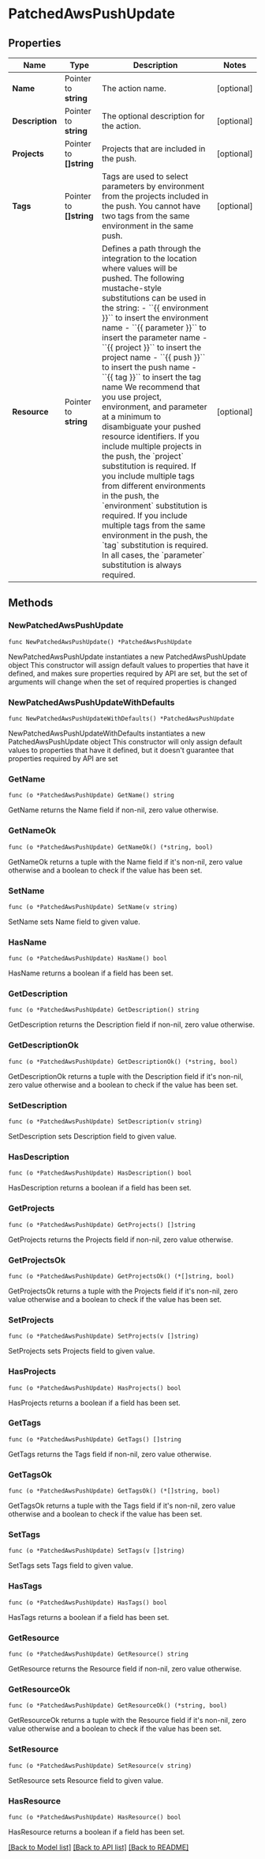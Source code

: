 # PatchedAwsPushUpdate

## Properties

Name | Type | Description | Notes
------------ | ------------- | ------------- | -------------
**Name** | Pointer to **string** | The action name. | [optional] 
**Description** | Pointer to **string** | The optional description for the action. | [optional] 
**Projects** | Pointer to **[]string** | Projects that are included in the push. | [optional] 
**Tags** | Pointer to **[]string** | Tags are used to select parameters by environment from the projects included in the push.  You cannot have two tags from the same environment in the same push. | [optional] 
**Resource** | Pointer to **string** | Defines a path through the integration to the location where values will be pushed.  The following mustache-style substitutions can be used in the string:    - &#x60;&#x60;{{ environment }}&#x60;&#x60; to insert the environment name   - &#x60;&#x60;{{ parameter }}&#x60;&#x60; to insert the parameter name   - &#x60;&#x60;{{ project }}&#x60;&#x60; to insert the project name   - &#x60;&#x60;{{ push }}&#x60;&#x60; to insert the push name   - &#x60;&#x60;{{ tag }}&#x60;&#x60; to insert the tag name  We recommend that you use project, environment, and parameter at a minimum to disambiguate your pushed resource identifiers.  If you include multiple projects in the push, the &#x60;project&#x60; substitution is required.  If you include multiple tags from different environments in the push, the &#x60;environment&#x60; substitution is required.  If you include multiple tags from the same environment in the push, the &#x60;tag&#x60; substitution is required.  In all cases, the &#x60;parameter&#x60; substitution is always required. | [optional] 

## Methods

### NewPatchedAwsPushUpdate

`func NewPatchedAwsPushUpdate() *PatchedAwsPushUpdate`

NewPatchedAwsPushUpdate instantiates a new PatchedAwsPushUpdate object
This constructor will assign default values to properties that have it defined,
and makes sure properties required by API are set, but the set of arguments
will change when the set of required properties is changed

### NewPatchedAwsPushUpdateWithDefaults

`func NewPatchedAwsPushUpdateWithDefaults() *PatchedAwsPushUpdate`

NewPatchedAwsPushUpdateWithDefaults instantiates a new PatchedAwsPushUpdate object
This constructor will only assign default values to properties that have it defined,
but it doesn't guarantee that properties required by API are set

### GetName

`func (o *PatchedAwsPushUpdate) GetName() string`

GetName returns the Name field if non-nil, zero value otherwise.

### GetNameOk

`func (o *PatchedAwsPushUpdate) GetNameOk() (*string, bool)`

GetNameOk returns a tuple with the Name field if it's non-nil, zero value otherwise
and a boolean to check if the value has been set.

### SetName

`func (o *PatchedAwsPushUpdate) SetName(v string)`

SetName sets Name field to given value.

### HasName

`func (o *PatchedAwsPushUpdate) HasName() bool`

HasName returns a boolean if a field has been set.

### GetDescription

`func (o *PatchedAwsPushUpdate) GetDescription() string`

GetDescription returns the Description field if non-nil, zero value otherwise.

### GetDescriptionOk

`func (o *PatchedAwsPushUpdate) GetDescriptionOk() (*string, bool)`

GetDescriptionOk returns a tuple with the Description field if it's non-nil, zero value otherwise
and a boolean to check if the value has been set.

### SetDescription

`func (o *PatchedAwsPushUpdate) SetDescription(v string)`

SetDescription sets Description field to given value.

### HasDescription

`func (o *PatchedAwsPushUpdate) HasDescription() bool`

HasDescription returns a boolean if a field has been set.

### GetProjects

`func (o *PatchedAwsPushUpdate) GetProjects() []string`

GetProjects returns the Projects field if non-nil, zero value otherwise.

### GetProjectsOk

`func (o *PatchedAwsPushUpdate) GetProjectsOk() (*[]string, bool)`

GetProjectsOk returns a tuple with the Projects field if it's non-nil, zero value otherwise
and a boolean to check if the value has been set.

### SetProjects

`func (o *PatchedAwsPushUpdate) SetProjects(v []string)`

SetProjects sets Projects field to given value.

### HasProjects

`func (o *PatchedAwsPushUpdate) HasProjects() bool`

HasProjects returns a boolean if a field has been set.

### GetTags

`func (o *PatchedAwsPushUpdate) GetTags() []string`

GetTags returns the Tags field if non-nil, zero value otherwise.

### GetTagsOk

`func (o *PatchedAwsPushUpdate) GetTagsOk() (*[]string, bool)`

GetTagsOk returns a tuple with the Tags field if it's non-nil, zero value otherwise
and a boolean to check if the value has been set.

### SetTags

`func (o *PatchedAwsPushUpdate) SetTags(v []string)`

SetTags sets Tags field to given value.

### HasTags

`func (o *PatchedAwsPushUpdate) HasTags() bool`

HasTags returns a boolean if a field has been set.

### GetResource

`func (o *PatchedAwsPushUpdate) GetResource() string`

GetResource returns the Resource field if non-nil, zero value otherwise.

### GetResourceOk

`func (o *PatchedAwsPushUpdate) GetResourceOk() (*string, bool)`

GetResourceOk returns a tuple with the Resource field if it's non-nil, zero value otherwise
and a boolean to check if the value has been set.

### SetResource

`func (o *PatchedAwsPushUpdate) SetResource(v string)`

SetResource sets Resource field to given value.

### HasResource

`func (o *PatchedAwsPushUpdate) HasResource() bool`

HasResource returns a boolean if a field has been set.


[[Back to Model list]](../README.md#documentation-for-models) [[Back to API list]](../README.md#documentation-for-api-endpoints) [[Back to README]](../README.md)


